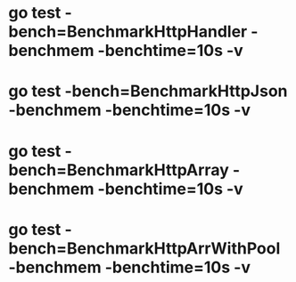 # go test -bench=BenchmarkHttpHandler -benchmem -benchtime=10s -v
# go test -bench=BenchmarkHttpJson -benchmem -benchtime=10s -v
# go test -bench=BenchmarkHttpArray -benchmem -benchtime=10s -v
# go test -bench=BenchmarkHttpArrWithPool -benchmem -benchtime=10s -v
